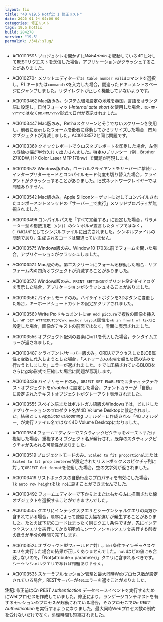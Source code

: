 ```yaml
---
layout: fix
title: "4D v19.5 Hotfix 1 修正リスト"
date: 2023-01-04 08:00:00
categories: 修正リスト
tags: 19.5 hotfix
build: 284278
version: "19.5" 
permalink: /341/:slug/
---
```


* ACI0103595 プロジェクトを開かずに*WebAdmin* を起動している4Dに対してRESTリクエストを送信した場合，アプリケーションがクラッシュすることがありました。

* ACI0102704 メソッドエディターで`Is table number valid`コマンドを選択し，*F1* キーまたは`command`+`K`を入力した場合，間違ったドキュメントのページにジャンプしました。リダイレクトが正しく機能していないようです。

* ACI0103462 Mac版のみ。システム環境設定の地域を英国，言語をオランダ語に設定し，日付フォーマット*Internal date short* を使用した場合，`DD-MM-YYYY`ではなく`DD/MM/YYYY`形式で日付が表示されました。
 
* ACI0103447 Mac版のみ。Retinaスクリーンとそうでないスクリーンを使用し，前者に表示したフォームを後者に移動してからリサイズした場合，四角オブジェクトが消滅しました。ACI0103572と同じ問題です。

* ACI0103360 クイックレポートでクロスタブレポートを印刷した場合，左側の罫線の幅が半分欠けて出力されました。特定のプリンター（例：Brother 2710DW, HP Color Laser MFP 178nw）で問題が再現します。

* ACI0103578 Windows版のみ。ローカルクライアントをサーバーに接続し，インタープリターモードとコンパイルモード何度も切り替えた場合，クライアントがクラッシュすることがありました。旧式ネットワークレイヤーでは問題ありません。

* ACI0103542 Mac版のみ。Apple Siliconターゲットに対してコンパイルされたコンポーネントメソッドの「サーバー上で実行」メソッドプロパティが無視されました。

* ACI0103499 コンパイルパスを「すべて定義する」に設定した場合，パラメーター型の間接指定（`${2}`）のシンボルが宣言したタイプではなく，`C_VARIANT`としてシンボルファイルに出力されました。シンボルファイルの問題であり，生成されるコードは間違っていません。

* ACI0103575 Windows版のみ。Window 10 1703以前でフォームを開いた場合，アプリケーションがクラッシュしました。

* ACI0103572 Mac版のみ。第二スクリーンにフォームを移動した場合，サブフォーム内の四角オブジェクトが消滅することがありました。

* ACI0103573 Windows版のみ。`PRINT SETTINGS`でプリント設定ダイアログを表示した場合，アプリケーションがクラッシュすることがありました。

* ACI0103562 バイナリモードのみ。ハイライトボタンを3Dボタンに変更した場合，キーボードショートカットの設定がクリアされました。

* ACI0103560 Write Proドキュメントに`WP Add picture`で複数の画像を挿入し，`WP SET ATTRIBUTES`で`wk anchor layout`属性を`wk in front of text`に設定した場合，画像がテキストの前面ではなく，背面に表示されました。

* ACI0103556 オブジェクト配列の要素に`Null`を代入した場合，ランタイムエラーが返されました。

* ACI0103487 クライアント/サーバー版のみ。ORDAでアクセスしたBLOB属性を変数に代入しようとした場合，「ストリームの終端を超えた読み込みを行おうとしました」エラーが返されました。すでに圧縮されているBLOBをさらにgzip形式で圧縮した場合に問題が再現します。

* ACI0103436 バイナリモードのみ。`OBJECT SET ENABLED`でスタティックテキストオブジェクトを*disabled* に設定した場合，フォントカラーが「自動」に設定されたテキストオブジェクトがグレーアウト表示されました。

* ACI0103555 スペイン語またはポルトガル語版のWindowsでは，ビルドしたアプリケーションのプロダクト名が4D Volume Desktopに設定されました。結果として*AppData* の*Roaming* フォルダーに作成される「4Dフォルダー」が実行ファイル名ではなく4D Volume Desktopになりました。

* ACI0103514 フォームエディターでスタティックピクチャをペーストまたは複製した場合，重複するオブジェクト名が発行され，既存のスタティックピクチャが失われる可能性がありました。

* ACI0103519 プロジェクトモードのみ。`Scaled to fit proportional`または`Scaled to fit prop centered`が設定されたリストボックスのピクチャ列に対して`OBJECT Get format`を使用した場合，空の文字列が返されました。

* ACI0103419 リストボックスの自動行高さプロパティを有効にした場合，` lk auto row height`を`lk no`に戻すことができませんでした。

* ACI0103492 フォームエディターで下から上または右から左に描画された線オブジェクトを選択することができませんでした。

* ACI0103507 クエリにインデックスクエリとシーケンシャルクエリの両方が含まれている場合，順序によって速度に大幅な違いが発生することがありました。たとえば下記のコードはまったく同じクエリ条件ですが，先にインデックスクエリを実行してから明示的にシーケンシャルクエリを実行する前者のほうが半分の時間で完了します。

* ACI0103524 オブジェクト型フィールドに対し，`Not`条件でインデックスクエリを実行した場合の結果が正しくありませんでした。`null`はどの値にも合致しないので，「Not(attribute = parameter)」クエリに含まれるべきです。シーケンシャルクエリであれば問題ありません。

* ACI0103538 スケーラブルセッション管理と最大同時Webプロセス数が設定されている場合，RESTサーバーが`401`エラーを返すことがありました。

**注記**: 修正前は*On REST Authentication* データベースイベントを実行するためにWebプロセスを作成していました。修正により，ランゲージコンテキストを有するセッションのプロセスが起動されている場合，そのプロセスで*On REST Authentication* を実行するようになりました。最大同時Webプロセス数の制約を受けないだけでなく，処理時間も短縮されました。
